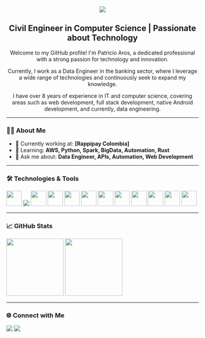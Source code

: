 <div align="center">
  <img src="https://capsule-render.vercel.app/api?type=waving&color=0:6a11cb,100:2575fc&height=180&section=header&text=Hello!%20I'm%20Patricio%20Aros&fontSize=40&fontColor=ffffff"/>
  
  <h2>Civil Engineer in Computer Science | Passionate about Technology</h2>
  <p>Welcome to my GitHub profile! I'm Patricio Aros, a dedicated professional with a strong passion for technology and innovation.</p>
  <p>Currently, I work as a Data Engineer in the banking sector, where I leverage a wide range of technologies and continuously seek to expand my knowledge.</p>
  <p>I have over 8 years of experience in IT and computer science, covering areas such as web development, full stack development, native Android development, and currently, data engineering.</p>
</div>

---

<h3>🧑‍💻 About Me</h3>

- 💼 Currently working at: <b>[Rappipay Colombia]</b>
- 🌱 Learning: <b>AWS, Python, Spark, BigData, Automation, Rust</b>
- 💬 Ask me about: <b>Data Engineer, APIs, Automation, Web Development</b>

---

<h3>🛠️ Technologies & Tools</h3>

<p align="left">
    <img src="https://cdn.jsdelivr.net/gh/devicons/devicon@latest/icons/python/python-original.svg" width="40" height="40"/>
    <img src="https://cdn.jsdelivr.net/gh/devicons/devicon@latest/icons/apacheairflow/apacheairflow-original.svg" />
    <img src="https://cdn.jsdelivr.net/gh/devicons/devicon@latest/icons/amazonwebservices/amazonwebservices-original-wordmark.svg" width="40" height="40"/>
    <img src="https://cdn.jsdelivr.net/gh/devicons/devicon@latest/icons/java/java-original.svg" width="40" height="40"/>
    <img src="https://cdn.jsdelivr.net/gh/devicons/devicon@latest/icons/android/android-original.svg" width="40" height="40"/>
    <img src="https://cdn.jsdelivr.net/gh/devicons/devicon@latest/icons/html5/html5-original.svg" width="40" height="40"/>
    <img src="https://cdn.jsdelivr.net/gh/devicons/devicon@latest/icons/css3/css3-original.svg" width="40" height="40"/>
    <img src="https://cdn.jsdelivr.net/gh/devicons/devicon@latest/icons/javascript/javascript-original.svg" width="40" height="40"/>
    <img src="https://cdn.jsdelivr.net/gh/devicons/devicon@latest/icons/git/git-original.svg" width="40" height="40"/>
    <img src="https://cdn.jsdelivr.net/gh/devicons/devicon@latest/icons/linux/linux-original.svg" width="40" height="40"/>
    <img src="https://cdn.jsdelivr.net/gh/devicons/devicon@latest/icons/postgresql/postgresql-original.svg" width="40" height="40"/>
    <img src="https://cdn.jsdelivr.net/gh/devicons/devicon@latest/icons/wordpress/wordpress-original.svg" width="40" height="40"/>
</p>

---

<h3>📈 GitHub Stats</h3>

<p align="left">
  <img src="https://github-readme-stats.vercel.app/api?username=arospatricio&show_icons=true&theme=radical" height="150"/>
  <img src="https://github-readme-stats.vercel.app/api/top-langs/?username=arospatricio&layout=compact&theme=radical" height="150"/>
</p>

---

<h3>🌐 Connect with Me</h3>

<p align="left">
  <a href="https://www.linkedin.com/in/arospatricio" target="_blank"><img src="https://img.shields.io/badge/LinkedIn-0A66C2?style=for-the-badge&logo=linkedin&logoColor=white"/></a>
  <a href="mailto:your.email@example.com"><img src="https://img.shields.io/badge/Email-D14836?style=for-the-badge&logo=gmail&logoColor=white"/></a>
</p>
